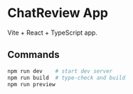# ChatReview App

Vite + React + TypeScript app.

## Commands
```bash
npm run dev    # start dev server
npm run build  # type-check and build
npm run preview
```
